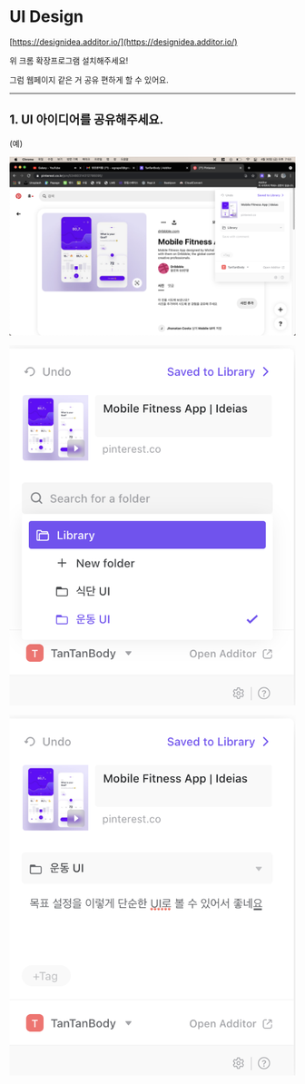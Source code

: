 # UI Design

[https://designidea.additor.io/](https://designidea.additor.io/)

위 크롬 확장프로그램 설치해주세요!

그럼 웹페이지 같은 거 공유 편하게 할 수 있어요.

---
## 1. UI 아이디어를 공유해주세요.


(예)

![ex1.png](UI_Design/ex1.png)

![ex2.png](UI_Design/ex2.png)

![ex3.png](UI_Design/ex3.png)

